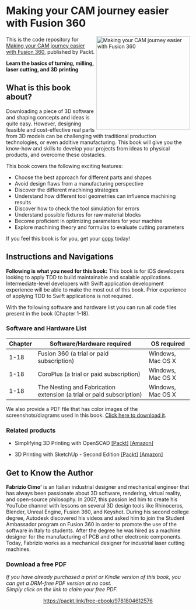# Making your CAM journey easier with Fusion 360

<a href="https://www.packtpub.com/product/making-your-cam-journey-easier-with-fusion-360/9781804612576"><img src="https://static.packt-cdn.com/products/9781804612576/cover/smaller" alt="Making your CAM journey easier with Fusion 360" height="256px" align="right"></a>

This is the code repository for [Making your CAM journey easier with Fusion 360](https://www.packtpub.com/product/making-your-cam-journey-easier-with-fusion-360/9781804612576), published by Packt.

**Learn the basics of turning, milling, laser cutting, and 3D printing**

## What is this book about?
Downloading a piece of 3D software and shaping concepts and ideas is quite easy. However, designing feasible and cost-effective real parts from 3D models can be challenging with traditional production technologies, or even additive manufacturing. This book will give you the know-how and skills to develop your projects from ideas to physical products, and overcome these obstacles.

This book covers the following exciting features:
* Choose the best approach for different parts and shapes
* Avoid design flaws from a manufacturing perspective
* Discover the different machining strategies
* Understand how different tool geometries can influence machining results
* Discover how to check the tool simulation for errors
* Understand possible fixtures for raw material blocks
* Become proficient in optimizing parameters for your machine
* Explore machining theory and formulas to evaluate cutting parameters

If you feel this book is for you, get your [copy](https://www.amazon.com/Making-journey-easier-Fusion-step/dp/180461257X) today!


## Instructions and Navigations

**Following is what you need for this book:**
This book is for iOS developers looking to apply TDD to build maintainable and scalable applications. Intermediate-level developers with Swift application development experience will be able to make the most out of this book. Prior experience of applying TDD to Swift applications is not required.

With the following software and hardware list you can run all code files present in the book (Chapter 1-18).

### Software and Hardware List
| Chapter | Software/Hardware required | OS required |
| -------- | ------------------------------------ | ----------------------------------- |
| 1-18 | Fusion 360 (a trial or paid subscription) | Windows, Mac OS X |
| 1-18 | CoroPlus (a trial or paid subscription) | Windows, Mac OS X |
| 1-18 | The Nesting and Fabrication extension (a trial or paid subscription) | Windows, Mac OS X |

We also provide a PDF file that has color images of the screenshots/diagrams used in this book. [Click here to download it](https://packt.link/lh01Z).


### Related products
* Simplifying 3D Printing with OpenSCAD [[Packt]](https://www.packtpub.com/product/simplifying-3d-printing-with-openscad/9781801813174) [[Amazon]](https://www.amazon.com/Simplifying-3D-Printing-OpenSCAD-programs/dp/1801813175)

* 3D Printing with SketchUp - Second Edition [[Packt]](https://www.packtpub.com/product/3d-printing-with-sketchup-second-edition/9781803237350) [[Amazon]](https://www.amazon.com/3D-Printing-SketchUp-print-ready-transform/dp/180323735X/ref=tmm_pap_swatch_0?_encoding=UTF8&qid=&sr=)


## Get to Know the Author

**Fabrizio Cimo’** 
is an Italian industrial designer and mechanical engineer that has always been passionate about 3D software, rendering, virtual reality, and open-source philosophy. In 2007, this passion led him to create his YouTube channel with lessons on several 3D design tools like Rhinoceros, Blender, Unreal Engine, Fusion 360, and Keyshot. During his second college degree, Autodesk discovered his videos and asked him to join the Student Ambassador program on Fusion 360 in order to promote the use of the software in Italy to students. After the degree he was hired as a machine designer for the manufacturing of PCB and other electronic components. Today, Fabrizio works as a mechanical designer for industrial laser cutting machines.

### Download a free PDF

 <i>If you have already purchased a print or Kindle version of this book, you can get a DRM-free PDF version at no cost.<br>Simply click on the link to claim your free PDF.</i>
<p align="center"> <a href="https://packt.link/free-ebook/9781804612576">https://packt.link/free-ebook/9781804612576 </a> </p>